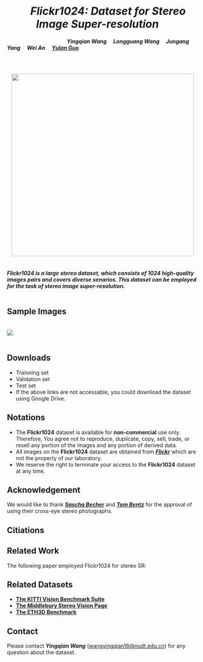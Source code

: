
# *<center>&emsp;Flickr1024: Dataset for Stereo Image Super-resolution&emsp;</center>* 

#### *&emsp;&emsp;&emsp;&emsp;&emsp;&emsp;&emsp;&emsp;&emsp;&emsp;&emsp; Yingqian Wang&emsp; Longguang Wang&emsp; Jungang Yang&emsp; Wei An&emsp; [Yulan Guo](http://yulanguo.me/)* <br><br>
### <center>&emsp;&emsp;&emsp;&emsp;&emsp;&emsp;&emsp;&emsp;&emsp;&emsp;<img src="https://raw.github.com/YingqianWang/Flickr1024/master/pics/Flickr1024.png" width="480">&emsp;&emsp;&emsp;&emsp;&emsp;&emsp;&emsp;&emsp;&emsp;&emsp;</center>

***Flickr1024 is a large stereo dataset, which consists of 1024 high-quality images pairs and covers diverse senarios. 
This dataset can be employed for the task of stereo image super-resolution.*** <br><br>

## Sample Images

<br><img src="https://raw.github.com/YingqianWang/Flickr1024/master/pics/Sample Images.png"><br><br>

## Downloads
* Trainning set
* Validation set
* Test set
* If the above links are not accessable, you could download the dataset using Google Drive.

## Notations
* The **Flickr1024** dataset is available for **non-commercial** use only. 
  Therefore, You agree not to reproduce, duplicate, copy, sell, trade, or resell any portion of the images and any portion of derived data.
* All images on the **Flickr1024** dataset are obtained from [***Flickr***](https://flickr.com) which are not the property of our laboratory. 
* We reserve the right to terminate your access to the **Flickr1024** dataset at any time.

## Acknowledgement
We would like to thank [***Sascha Becher***](https://www.flickr.com/photos/stereotron/) and
[***Tom Bentz***](https://www.flickr.com/photos/tombentz) for the approval of using their cross-eye stereo photographs.

## Citiations



## Related Work
The following paper employed Flickr1024 for stereo SR:

## Related Datasets
* [**The KITTI Vision Benchmark Suite**](http://www.cvlibs.net/datasets/kitti/index.php)
* [**The Middlebury Stereo Vision Page**](http://vision.middlebury.edu/stereo/)
* [**The ETH3D Benchmark**](https://www.eth3d.net/) 

## Contact
Please contact ***Yingqian Wang*** (wangyingqian16@nudt.edu.cn) for any question about the dataset.

